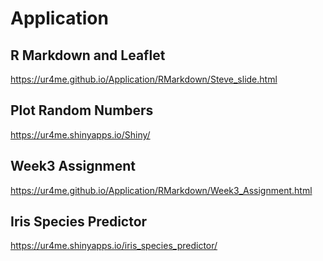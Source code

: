 # Application

## R Markdown and Leaflet
https://ur4me.github.io/Application/RMarkdown/Steve_slide.html

## Plot Random Numbers
https://ur4me.shinyapps.io/Shiny/

## Week3 Assignment
https://ur4me.github.io/Application/RMarkdown/Week3_Assignment.html

## Iris Species Predictor
https://ur4me.shinyapps.io/iris_species_predictor/

